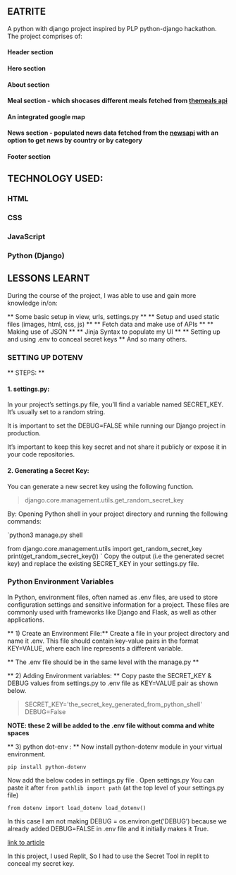 ## EATRITE

A python with django project inspired by PLP python-django hackathon.
The project comprises of:

#### Header section
#### Hero section
#### About section
#### Meal section - which shocases different meals fetched from [themeals api]('https://www.themealdb.com/api/json/v1/1/search.php?s=') 
#### An integrated google map
#### News section - populated news data fetched from the [newsapi]('https://newsapi.org') with an option to get news by country or by category
#### Footer section

## TECHNOLOGY USED:
### HTML
### CSS
### JavaScript
### Python (Django)

## LESSONS LEARNT
During the course of the project, I was able to use and gain more knowledge in/on: 

** Some basic setup in view, urls, settings.py **
** Setup and used static files (images, html, css, js) **
** Fetch data and make use of APIs **
** Making use of JSON **
** Jinja Syntax to populate my UI **
** Setting up and using .env to conceal secret keys **
And so many others.


### SETTING UP DOTENV 
** STEPS: **

#### 1. settings.py:

In your project’s settings.py file, you’ll find a variable named SECRET_KEY. It’s usually set to a random string.

It is important to set the DEBUG=FALSE while running our Django project in production.

It’s important to keep this key secret and not share it publicly or expose it in your code repositories.

#### 2. Generating a Secret Key:
You can generate a new secret key using the following function.
<blockquote>django.core.management.utils.get_random_secret_key</blockquote>

By: 
Opening Python shell in your project directory and running the following commands:

`python3 manage.py shell

from django.core.management.utils import get_random_secret_key
print(get_random_secret_key())
`
Copy the output (i.e the generated secret key) and replace the existing SECRET_KEY in your settings.py file.

### Python Environment Variables 
In Python, environment files, often named as .env files, are used to store configuration settings and sensitive information for a project. These files are commonly used with frameworks like Django and Flask, as well as other applications.

** 1) Create an Environment File:**
Create a file in your project directory and name it .env. This file should contain key-value pairs in the format KEY=VALUE, where each line represents a different variable.

** The .env file should be in the same level with the manage.py **

** 2) Adding Environment variables: **
Copy paste the SECRET_KEY & DEBUG values from settings.py to .env file as KEY=VALUE pair as shown below.

<blockquote>
  SECRET_KEY='the_secret_key_generated_from_python_shell'
  DEBUG=False
</blockquote>

**NOTE: these 2 will be added to the .env file without comma and white spaces**

** 3) python dot-env : **
Now install python-dotenv module in your virtual environment.

`pip install python-dotenv`

Now add the below codes in settings.py file . Open settings.py
You can paste it after `from pathlib import path` (at the top level of your settings.py file)

`from dotenv import load_dotenv
load_dotenv()`


In this case I am not making DEBUG = os.environ.get(‘DEBUG’) because we already added DEBUG=FALSE in .env file and it initially makes it True.

[link to article]('https://medium.com/django-unleashed/securing-django-applications-best-practices-for-managing-secret-keys-and-environment-variables-f10f5a53490b')

In this project, I used Replit, So I had to use the Secret Tool in replit to conceal my secret key. 